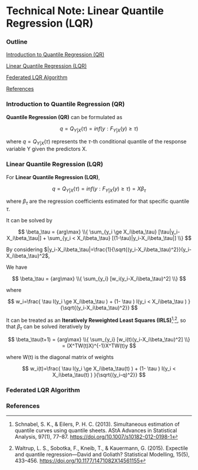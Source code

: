 # Technical Note: Linear Quantile Regression (LQR)


### Outline

[Introduction to Quantile Regression (QR)](#introduction-to-quantile-regression-qr) 

[Linear Quantile Regression (LQR)](#linear-quantile-regression-lqr) 

[Federated LQR Algorithm](#federated-lqr-algorithm) 

[References](#references) 


### Introduction to Quantile Regression (QR)

**Quantile Regression (QR)** can be formulated as

$$ q=Q_{Y|X}(\tau)=inf(y:F_{Y|X}(y)\ge\tau) $$

where $q=Q_{Y|X}(\tau)$ represents the $\tau$-th conditional quantile of the response variable Y given the predictors X.


### Linear Quantile Regression (LQR)

For **Linear Quantile Regression (LQR)**,

$$ q=Q_{Y|X}(\tau)=inf(y:F_{Y|X}(y)\ge\tau)=X\beta_\tau $$

where $\beta_\tau$ are the regression coefficients estimated for that specific quantile $\tau$.

It can be solved by

$$ \beta_\tau = {arg\max} \\{ \sum_{y_i \ge X_i\beta_\tau} [\tau|y_i-X_i\beta_\tau|] + \sum_{y_i < X_i\beta_\tau} [(1-\tau)|y_i-X_i\beta_\tau|] \\} $$


By considering 
$|y_i-X_i\beta_\tau|=\frac{1}{\sqrt{(y_i-X_i\beta_\tau)^2}}(y_i-X_i\beta_\tau)^2$,

We have

$$ \beta_\tau = {arg\max} \\{ \sum_{y_i} [w_i(y_i-X_i\beta_\tau)^2] \\} $$

where

$$ w_i=\frac{ \tau I(y_i \ge X_i\beta_\tau ) + (1- \tau ) I(y_i < X_i\beta_\tau ) }{\sqrt{(y_i-X_i\beta_\tau)^2}} $$

It can be treated as an **Iteratively Reweighted Least Squares (IRLS)**[^1]<sup>,</sup>[^2], so that $\beta_\tau$ can be solved iteratively by

$$ \beta_\tau(t+1) = {arg\max} \\{ \sum_{y_i} [w_i(t)(y_i-X_i\beta_\tau)^2] \\} = (X^TW(t)X)^{-1}X^TW(t)y $$

where W(t) is the diagonal matrix of weights

$$ w_i(t)=\frac{ \tau I(y_i \ge X_i\beta_\tau(t) ) + (1- \tau ) I(y_i < X_i\beta_\tau(t) ) }{\sqrt{(y_i-q)^2}} $$


### Federated LQR Algorithm
### References

[^1]: Schnabel, S. K., & Eilers, P. H. C. (2013). Simultaneous estimation of quantile curves using quantile sheets. AStA Advances in Statistical Analysis, 97(1), 77–87. https://doi.org/10.1007/s10182-012-0198-1

[^2]: Waltrup, L. S., Sobotka, F., Kneib, T., & Kauermann, G. (2015). Expectile and quantile regression—David and Goliath? Statistical Modelling, 15(5), 433–456. https://doi.org/10.1177/1471082X14561155 

[^3]: Powell, J. (1991) Estimation of Monotonic Regression Models under Quantile Restrictions, in Nonparametric and Semiparametric Methods in Econometrics, W. Barnett, J. Powell, and G Tauchen (eds.), Cambridge U. Press 

[^4]: Kato, K. (2012). Asymptotic normality of Powell’s kernel estimator. Annals of the Institute of Statistical Mathematics, 64(2), 255–273. https://doi.org/10.1007/s10463-010-0310-9 
